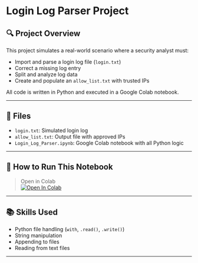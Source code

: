 # Login Log Parser Project

## 🔍 Project Overview

This project simulates a real-world scenario where a security analyst must:
- Import and parse a login log file (`login.txt`)
- Correct a missing log entry
- Split and analyze log data
- Create and populate an `allow_list.txt` with trusted IPs

All code is written in Python and executed in a Google Colab notebook.

---

## 📁 Files

- `login.txt`: Simulated login log
- `allow_list.txt`: Output file with approved IPs
- `Login_Log_Parser.ipynb`: Google Colab notebook with all Python logic

---

## 🚀 How to Run This Notebook

> Open in Colab  
[![Open In Colab](https://colab.research.google.com/assets/colab-badge.svg)](https://colab.research.google.com/github/YOUR_USERNAME/automated-cybersecurity-tasks-with-python/blob/main/login-log-parser/Login_Log_Parser.ipynb)

---

## 📚 Skills Used

- Python file handling (`with`, `.read()`, `.write()`)
- String manipulation
- Appending to files
- Reading from text files

---

